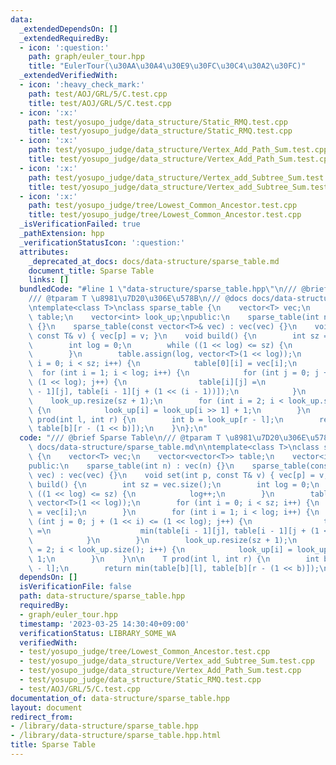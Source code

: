 ```yaml
---
data:
  _extendedDependsOn: []
  _extendedRequiredBy:
  - icon: ':question:'
    path: graph/euler_tour.hpp
    title: "EulerTour(\u30AA\u30A4\u30E9\u30FC\u30C4\u30A2\u30FC)"
  _extendedVerifiedWith:
  - icon: ':heavy_check_mark:'
    path: test/AOJ/GRL/5/C.test.cpp
    title: test/AOJ/GRL/5/C.test.cpp
  - icon: ':x:'
    path: test/yosupo_judge/data_structure/Static_RMQ.test.cpp
    title: test/yosupo_judge/data_structure/Static_RMQ.test.cpp
  - icon: ':x:'
    path: test/yosupo_judge/data_structure/Vertex_Add_Path_Sum.test.cpp
    title: test/yosupo_judge/data_structure/Vertex_Add_Path_Sum.test.cpp
  - icon: ':x:'
    path: test/yosupo_judge/data_structure/Vertex_add_Subtree_Sum.test.cpp
    title: test/yosupo_judge/data_structure/Vertex_add_Subtree_Sum.test.cpp
  - icon: ':x:'
    path: test/yosupo_judge/tree/Lowest_Common_Ancestor.test.cpp
    title: test/yosupo_judge/tree/Lowest_Common_Ancestor.test.cpp
  _isVerificationFailed: true
  _pathExtension: hpp
  _verificationStatusIcon: ':question:'
  attributes:
    _deprecated_at_docs: docs/data-structure/sparse_table.md
    document_title: Sparse Table
    links: []
  bundledCode: "#line 1 \"data-structure/sparse_table.hpp\"\n/// @brief Sparse Table\n\
    /// @tparam T \u8981\u7D20\u306E\u578B\n/// @docs docs/data-structure/sparse_table.md\n\
    \ntemplate<class T>\nclass sparse_table {\n    vector<T> vec;\n    vector<vector<T>>\
    \ table;\n    vector<int> look_up;\npublic:\n    sparse_table(int n) : vec(n)\
    \ {}\n    sparse_table(const vector<T>& vec) : vec(vec) {}\n    void set(int p,\
    \ const T& v) { vec[p] = v; }\n    void build() {\n        int sz = vec.size();\n\
    \        int log = 0;\n        while ((1 << log) <= sz) {\n            log++;\n\
    \        }\n        table.assign(log, vector<T>(1 << log));\n        for (int\
    \ i = 0; i < sz; i++) {\n            table[0][i] = vec[i];\n        }\n      \
    \  for (int i = 1; i < log; i++) {\n            for (int j = 0; j + (1 << i) <=\
    \ (1 << log); j++) {\n                table[i][j] =\n                    min(table[i\
    \ - 1][j], table[i - 1][j + (1 << (i - 1))]);\n            }\n        }\n    \
    \    look_up.resize(sz + 1);\n        for (int i = 2; i < look_up.size(); i++)\
    \ {\n            look_up[i] = look_up[i >> 1] + 1;\n        }\n    }\n\n    T\
    \ prod(int l, int r) {\n        int b = look_up[r - l];\n        return min(table[b][l],\
    \ table[b][r - (1 << b)]);\n    }\n};\n"
  code: "/// @brief Sparse Table\n/// @tparam T \u8981\u7D20\u306E\u578B\n/// @docs\
    \ docs/data-structure/sparse_table.md\n\ntemplate<class T>\nclass sparse_table\
    \ {\n    vector<T> vec;\n    vector<vector<T>> table;\n    vector<int> look_up;\n\
    public:\n    sparse_table(int n) : vec(n) {}\n    sparse_table(const vector<T>&\
    \ vec) : vec(vec) {}\n    void set(int p, const T& v) { vec[p] = v; }\n    void\
    \ build() {\n        int sz = vec.size();\n        int log = 0;\n        while\
    \ ((1 << log) <= sz) {\n            log++;\n        }\n        table.assign(log,\
    \ vector<T>(1 << log));\n        for (int i = 0; i < sz; i++) {\n            table[0][i]\
    \ = vec[i];\n        }\n        for (int i = 1; i < log; i++) {\n            for\
    \ (int j = 0; j + (1 << i) <= (1 << log); j++) {\n                table[i][j]\
    \ =\n                    min(table[i - 1][j], table[i - 1][j + (1 << (i - 1))]);\n\
    \            }\n        }\n        look_up.resize(sz + 1);\n        for (int i\
    \ = 2; i < look_up.size(); i++) {\n            look_up[i] = look_up[i >> 1] +\
    \ 1;\n        }\n    }\n\n    T prod(int l, int r) {\n        int b = look_up[r\
    \ - l];\n        return min(table[b][l], table[b][r - (1 << b)]);\n    }\n};"
  dependsOn: []
  isVerificationFile: false
  path: data-structure/sparse_table.hpp
  requiredBy:
  - graph/euler_tour.hpp
  timestamp: '2023-03-25 14:30:40+09:00'
  verificationStatus: LIBRARY_SOME_WA
  verifiedWith:
  - test/yosupo_judge/tree/Lowest_Common_Ancestor.test.cpp
  - test/yosupo_judge/data_structure/Vertex_add_Subtree_Sum.test.cpp
  - test/yosupo_judge/data_structure/Vertex_Add_Path_Sum.test.cpp
  - test/yosupo_judge/data_structure/Static_RMQ.test.cpp
  - test/AOJ/GRL/5/C.test.cpp
documentation_of: data-structure/sparse_table.hpp
layout: document
redirect_from:
- /library/data-structure/sparse_table.hpp
- /library/data-structure/sparse_table.hpp.html
title: Sparse Table
---
```

